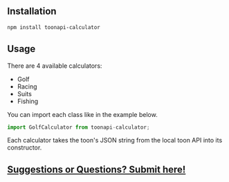 ## Installation

```bash
npm install toonapi-calculator
```

## Usage

There are 4 available calculators:

- Golf
- Racing
- Suits
- Fishing

You can import each class like in the example below.

```javascript
import GolfCalculator from toonapi-calculator;
```

Each calculator takes the toon's JSON string from the local toon API into its constructor.

## [Suggestions or Questions? Submit here!](https://github.com/erin-miller/ToonAPI-Calculator/issues)
